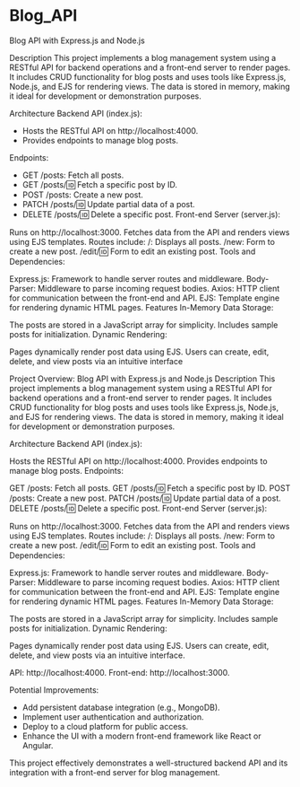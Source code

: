 # Blog_API
Blog API with Express.js and Node.js

Description
This project implements a blog management system using a RESTful API for backend operations and a front-end server to render pages. It includes CRUD functionality for blog posts and uses tools like Express.js, Node.js, and EJS for rendering views. The data is stored in memory, making it ideal for development or demonstration purposes.

Architecture
 Backend API (index.js):
* Hosts the RESTful API on http://localhost:4000.
* Provides endpoints to manage blog posts.
  
Endpoints:
* GET /posts: Fetch all posts.
* GET /posts/:id: Fetch a specific post by ID.
* POST /posts: Create a new post.
* PATCH /posts/:id: Update partial data of a post.
* DELETE /posts/:id: Delete a specific post.
Front-end Server (server.js):

Runs on http://localhost:3000.
Fetches data from the API and renders views using EJS templates.
Routes include:
/: Displays all posts.
/new: Form to create a new post.
/edit/:id: Form to edit an existing post.
Tools and Dependencies:

Express.js: Framework to handle server routes and middleware.
Body-Parser: Middleware to parse incoming request bodies.
Axios: HTTP client for communication between the front-end and API.
EJS: Template engine for rendering dynamic HTML pages.
Features
In-Memory Data Storage:

The posts are stored in a JavaScript array for simplicity.
Includes sample posts for initialization.
Dynamic Rendering:

Pages dynamically render post data using EJS.
Users can create, edit, delete, and view posts via an intuitive interface


Project Overview: Blog API with Express.js and Node.js
Description
This project implements a blog management system using a RESTful API for backend operations and a front-end server to render pages. It includes CRUD functionality for blog posts and uses tools like Express.js, Node.js, and EJS for rendering views. The data is stored in memory, making it ideal for development or demonstration purposes.

Architecture
Backend API (index.js):

Hosts the RESTful API on http://localhost:4000.
Provides endpoints to manage blog posts.
Endpoints:

GET /posts: Fetch all posts.
GET /posts/:id: Fetch a specific post by ID.
POST /posts: Create a new post.
PATCH /posts/:id: Update partial data of a post.
DELETE /posts/:id: Delete a specific post.
Front-end Server (server.js):

Runs on http://localhost:3000.
Fetches data from the API and renders views using EJS templates.
Routes include:
/: Displays all posts.
/new: Form to create a new post.
/edit/:id: Form to edit an existing post.
Tools and Dependencies:

Express.js: Framework to handle server routes and middleware.
Body-Parser: Middleware to parse incoming request bodies.
Axios: HTTP client for communication between the front-end and API.
EJS: Template engine for rendering dynamic HTML pages.
Features
In-Memory Data Storage:

The posts are stored in a JavaScript array for simplicity.
Includes sample posts for initialization.
Dynamic Rendering:

Pages dynamically render post data using EJS.
Users can create, edit, delete, and view posts via an intuitive interface.


API: http://localhost:4000.
Front-end: http://localhost:3000.

Potential Improvements:
* Add persistent database integration (e.g., MongoDB).
* Implement user authentication and authorization.
* Deploy to a cloud platform for public access.
* Enhance the UI with a modern front-end framework like React or Angular.

This project effectively demonstrates a well-structured backend API and its integration with a front-end server for blog management.
